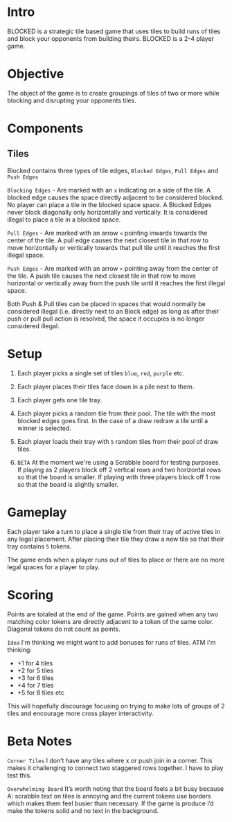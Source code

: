 # Intro

BLOCKED is a strategic tile based game that uses tiles to build runs of tiles and block your opponents from building theirs. BLOCKED is a 2-4 player game.

# Objective

The object of the game is to create groupings of tiles of two or more while blocking and disrupting your opponents tiles.

# Components

## Tiles

Blocked contains three types of tile edges, `Blocked Edges`, `Pull Edges` and `Push Edges`

`Blocking Edges` - Are marked with an `x` indicating on a side of the tile. A blocked edge causes the space directly adjacent to be considered blocked. No player can place a tile in the blocked space space. A Blocked Edges never block diagonally only horizontally and vertically. It is considered illegal to place a tile in a blocked space.

`Pull Edges` - Are marked with an arrow `<` pointing inwards towards the center of the tile. A pull edge causes the next closest tile in that row to move horizontally or vertically towards that pull tile until it reaches the first illegal space.

`Push Edges` - Are marked with an arrow `>` pointing away from the center of the tile. A push tile causes the next closest tile in that row to move horizontal or vertically away from the push tile until it reaches the first illegal space.

Both Push & Pull tiles can be placed in spaces that would normally be considered illegal (i.e. directly next to an Block edge) as long as after their push or pull pull action is resolved, the space it occupies is no longer considered illegal.

# Setup

1. Each player picks a single set of tiles `blue`, `red`, `purple` etc.

2. Each player places their tiles face down in a pile next to them.

3. Each player gets one tile tray.

4. Each player picks a random tile from their pool. The tile with the most blocked edges goes first. In the case of a draw redraw a tile until a winner is selected.

5. Each player loads their tray with `5` random tiles from their pool of draw tiles.

6. `BETA` At the moment we're using a Scrabble board for testing purposes. If playing as 2 players block off 2 vertical rows and two horizontal rows so that the board is smaller. If playing with three players block off 1 row so that the board is slightly smaller.

# Gameplay

Each player take a turn to place a single tile from their tray of active tiles in any legal placement. After placing their tile they draw a new tile so that their tray contains `5` tokens.

The game ends when a player runs out of tiles to place or there are no more legal spaces for a player to play.

# Scoring

Points are totaled at the end of the game. Points are gained when any two matching color tokens are directly adjacent to a token of the same color. Diagonal tokens do not count as points.

`Idea` I'm thinking we might want to add bonuses for runs of tiles. ATM i'm thinking:
- +1 for 4 tiles
- +2 for 5 tiles
- +3 for 6 tiles
- +4 for 7 tiles
- +5 for 8 tiles etc

This will hopefully discourage focusing on trying to make lots of groups of 2 tiles and encourage more cross player interactivity.

# Beta Notes

`Corner Tiles` I don’t have any tiles where x or push join in a corner. This makes it challenging to connect two staggered rows together. I have to play test this.

`Overwhelming Board` It’s worth noting that the board feels a bit busy because A: scrabble text on tiles is annoying and the current tokens use borders which makes them feel busier than necessary. If the game is produce i’d make the tokens solid and no text in the background.
